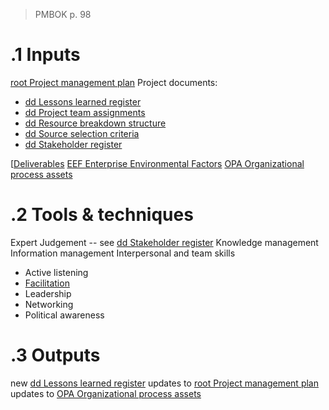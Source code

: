 >PMBOK p. 98
# .1 Inputs
[root Project management plan](../Project%20Management%20Plans/root%20Project%20management%20plan.md)
Project documents:
* [dd Lessons learned register](../Project%20Documents/dd%20Lessons%20learned%20register.md)
* [dd Project team assignments](../Project%20Documents/dd%20Project%20team%20assignments.md)
* [dd Resource breakdown structure](../Project%20Documents/dd%20Resource%20breakdown%20structure.md)
* [dd Source selection criteria](../Project%20Documents/dd%20Source%20selection%20criteria.md)
* [dd Stakeholder register](../Project%20Documents/dd%20Stakeholder%20register.md)

[[Deliverables](../0meta_lost_and_found/Procurement%20documentation.md)
[EEF Enterprise Environmental Factors](../EEF%20Enterprise%20Environmental%20Factors.md)
[OPA Organizational process assets](../OPA%20Organizational%20process%20assets.md)

# .2 Tools & techniques
Expert Judgement -- see [dd Stakeholder register](../Project%20Documents/dd%20Stakeholder%20register.md)
Knowledge management
Information management
Interpersonal and team skills
* Active listening
* [Facilitation](../Tools%20and%20techniques/Facilitation.md)
* Leadership
* Networking
* Political awareness
# .3 Outputs
new [dd Lessons learned register](../Project%20Documents/dd%20Lessons%20learned%20register.md)
updates to [root Project management plan](../Project%20Management%20Plans/root%20Project%20management%20plan.md)
updates to [OPA Organizational process assets](../OPA%20Organizational%20process%20assets.md)

